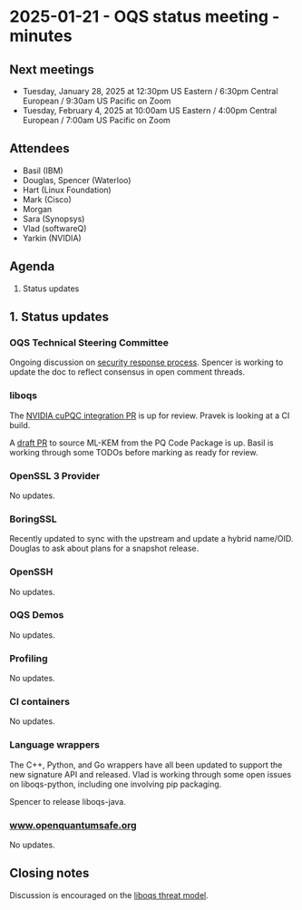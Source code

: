 # 2025-01-21 - OQS status meeting - minutes

## Next meetings

- Tuesday, January 28, 2025 at 12:30pm US Eastern / 6:30pm Central European / 9:30am US Pacific on Zoom
- Tuesday, February 4, 2025 at 10:00am US Eastern / 4:00pm Central European / 7:00am US Pacific on Zoom

## Attendees

- Basil (IBM)
- Douglas, Spencer (Waterloo)
- Hart (Linux Foundation)
- Mark (Cisco)
- Morgan
- Sara (Synopsys)
- Vlad (softwareQ)
- Yarkin (NVIDIA)

## Agenda

1. Status updates

## 1. Status updates

### OQS Technical Steering Committee

Ongoing discussion on [security response process](https://github.com/open-quantum-safe/tsc/pull/124).
Spencer is working to update the doc to reflect consensus in open comment threads.

### liboqs

The [NVIDIA cuPQC integration PR](https://github.com/open-quantum-safe/liboqs/pull/2044) is up for review.
Pravek is looking at a CI build.

A [draft PR](https://github.com/open-quantum-safe/liboqs/pull/2041) to source ML-KEM from the PQ Code Package is up.
Basil is working through some TODOs before marking as ready for review.

### OpenSSL 3 Provider

No updates.

### BoringSSL

Recently updated to sync with the upstream and update a hybrid name/OID.
Douglas to ask about plans for a snapshot release.

### OpenSSH

No updates.

### OQS Demos

No updates.

### Profiling

No updates.

### CI containers

No updates.

### Language wrappers

The C++, Python, and Go wrappers have all been updated to support the new signature API and released.
Vlad is working through some open issues on liboqs-python, including one involving pip packaging.

Spencer to release liboqs-java.

### www.openquantumsafe.org

No updates.

## Closing notes

Discussion is encouraged on the [liboqs threat model](https://github.com/open-quantum-safe/liboqs/pull/2033).
